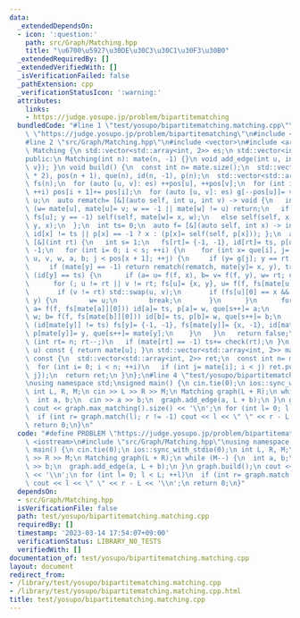 ```yaml
---
data:
  _extendedDependsOn:
  - icon: ':question:'
    path: src/Graph/Matching.hpp
    title: "\u6700\u5927\u30DE\u30C3\u30C1\u30F3\u30B0"
  _extendedRequiredBy: []
  _extendedVerifiedWith: []
  _isVerificationFailed: false
  _pathExtension: cpp
  _verificationStatusIcon: ':warning:'
  attributes:
    links:
    - https://judge.yosupo.jp/problem/bipartitematching
  bundledCode: "#line 1 \"test/yosupo/bipartitematching.matching.cpp\"\n#define PROBLEM\
    \ \"https://judge.yosupo.jp/problem/bipartitematching\"\n#include <iostream>\n\
    #line 2 \"src/Graph/Matching.hpp\"\n#include <vector>\n#include <array>\nclass\
    \ Matching {\n std::vector<std::array<int, 2>> es;\n std::vector<int> mate;\n\
    public:\n Matching(int n): mate(n, -1) {}\n void add_edge(int u, int v) { es.push_back({u,\
    \ v}); }\n void build() {\n  const int n= mate.size();\n  std::vector<int> g(es.size()\
    \ * 2), pos(n + 1), que(n), id(n, -1), p(n);\n  std::vector<std::array<int, 2>>\
    \ fs(n);\n  for (auto [u, v]: es) ++pos[u], ++pos[v];\n  for (int i= 0; i < n;\
    \ ++i) pos[i + 1]+= pos[i];\n  for (auto [u, v]: es) g[--pos[u]]= v, g[--pos[v]]=\
    \ u;\n  auto rematch= [&](auto self, int u, int v) -> void {\n   int w;\n   if\
    \ (w= mate[u], mate[u]= v; w == -1 || mate[w] != u) return;\n   if (auto [x, y]=\
    \ fs[u]; y == -1) self(self, mate[w]= x, w);\n   else self(self, x, y), self(self,\
    \ y, x);\n  };\n  int ts= 0;\n  auto f= [&](auto self, int x) -> int { return\
    \ id[x] != ts || p[x] == -1 ? x : (p[x]= self(self, p[x])); };\n  auto check=\
    \ [&](int rt) {\n   int s= 1;\n   fs[rt]= {-1, -1}, id[rt]= ts, p[que[0]= rt]=\
    \ -1;\n   for (int i= 0; i < s; ++i) {\n    for (int x= que[i], j= pos[x], y,\
    \ u, v, w, a, b; j < pos[x + 1]; ++j) {\n     if (y= g[j]; y == rt) continue;\n\
    \     if (mate[y] == -1) return rematch(rematch, mate[y]= x, y), true;\n     if\
    \ (id[y] == ts) {\n      if (a= u= f(f, x), b= v= f(f, y), w= rt; u == v) continue;\n\
    \      for (; u != rt || v != rt; fs[u]= {x, y}, u= f(f, fs[mate[u]][0])) {\n\
    \       if (v != rt) std::swap(u, v);\n       if (fs[u][0] == x && fs[u][1] ==\
    \ y) {\n        w= u;\n        break;\n       }\n      }\n      for (; a != w;\
    \ a= f(f, fs[mate[a]][0])) id[a]= ts, p[a]= w, que[s++]= a;\n      for (; b !=\
    \ w; b= f(f, fs[mate[b]][0])) id[b]= ts, p[b]= w, que[s++]= b;\n     } else if\
    \ (id[mate[y]] != ts) fs[y]= {-1, -1}, fs[mate[y]]= {x, -1}, id[mate[y]]= ts,\
    \ p[mate[y]]= y, que[s++]= mate[y];\n    }\n   }\n   return false;\n  };\n  for\
    \ (int rt= n; rt--;)\n   if (mate[rt] == -1) ts+= check(rt);\n }\n int match(int\
    \ u) const { return mate[u]; }\n std::vector<std::array<int, 2>> max_matching()\
    \ const {\n  std::vector<std::array<int, 2>> ret;\n  const int n= mate.size();\n\
    \  for (int i= 0; i < n; ++i)\n   if (int j= mate[i]; i < j) ret.push_back({i,\
    \ j});\n  return ret;\n }\n};\n#line 4 \"test/yosupo/bipartitematching.matching.cpp\"\
    \nusing namespace std;\nsigned main() {\n cin.tie(0);\n ios::sync_with_stdio(0);\n\
    \ int L, R, M;\n cin >> L >> R >> M;\n Matching graph(L + R);\n while (M--) {\n\
    \  int a, b;\n  cin >> a >> b;\n  graph.add_edge(a, L + b);\n }\n graph.build();\n\
    \ cout << graph.max_matching().size() << '\\n';\n for (int l= 0; l < L; ++l)\n\
    \  if (int r= graph.match(l); r != -1) cout << l << \" \" << r - L << '\\n';\n\
    \ return 0;\n}\n"
  code: "#define PROBLEM \"https://judge.yosupo.jp/problem/bipartitematching\"\n#include\
    \ <iostream>\n#include \"src/Graph/Matching.hpp\"\nusing namespace std;\nsigned\
    \ main() {\n cin.tie(0);\n ios::sync_with_stdio(0);\n int L, R, M;\n cin >> L\
    \ >> R >> M;\n Matching graph(L + R);\n while (M--) {\n  int a, b;\n  cin >> a\
    \ >> b;\n  graph.add_edge(a, L + b);\n }\n graph.build();\n cout << graph.max_matching().size()\
    \ << '\\n';\n for (int l= 0; l < L; ++l)\n  if (int r= graph.match(l); r != -1)\
    \ cout << l << \" \" << r - L << '\\n';\n return 0;\n}"
  dependsOn:
  - src/Graph/Matching.hpp
  isVerificationFile: false
  path: test/yosupo/bipartitematching.matching.cpp
  requiredBy: []
  timestamp: '2023-03-14 17:54:07+09:00'
  verificationStatus: LIBRARY_NO_TESTS
  verifiedWith: []
documentation_of: test/yosupo/bipartitematching.matching.cpp
layout: document
redirect_from:
- /library/test/yosupo/bipartitematching.matching.cpp
- /library/test/yosupo/bipartitematching.matching.cpp.html
title: test/yosupo/bipartitematching.matching.cpp
---
```


